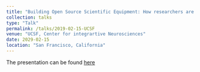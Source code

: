 ```yaml
---
title: "Building Open Source Scientific Equipment: How researchers are owning their instruments"
collection: talks
type: "Talk"
permalink: /talks/2019-02-15-UCSF
venue: "UCSF, Center for integrartive Neurosciences"
date: 2029-02-15
location: "San Francisco, California"
---
```




The presentation can be found [here](http://amchagas.github.io/files/presentations/OSHardware_science_UCSF_2019.pdf)
